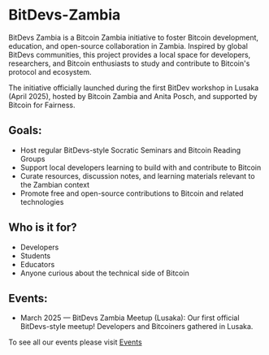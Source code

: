 
# BitDevs-Zambia
BitDevs Zambia is a Bitcoin Zambia initiative to foster Bitcoin development, education, and open-source collaboration in Zambia. Inspired by global BitDevs communities, this project provides a local space for developers, researchers, and Bitcoin enthusiasts to study and contribute to Bitcoin's protocol and ecosystem.

The initiative officially launched during the first BitDev workshop in Lusaka (April 2025), hosted by Bitcoin Zambia and Anita Posch, and supported by Bitcoin for Fairness.

## Goals:
- Host regular BitDevs-style Socratic Seminars and Bitcoin Reading Groups
- Support local developers learning to build with and contribute to Bitcoin
- Curate resources, discussion notes, and learning materials relevant to the Zambian context
- Promote free and open-source contributions to Bitcoin and related technologies

## Who is it for?

- Developers
- Students
- Educators
- Anyone curious about the technical side of Bitcoin

## Events:

- March 2025 — BitDevs Zambia Meetup (Lusaka):
Our first official BitDevs-style meetup! Developers and Bitcoiners gathered in Lusaka.

To see all our events please visit [Events](https://bitdevszambia.org/events) 
